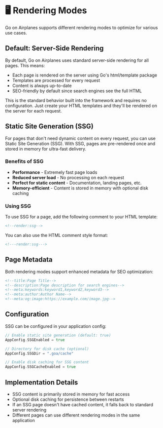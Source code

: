 # 🖥️ Rendering Modes

Go on Airplanes supports different rendering modes to optimize for various use cases.

## Default: Server-Side Rendering

By default, Go on Airplanes uses standard server-side rendering for all pages. This means:

- Each page is rendered on the server using Go's html/template package
- Templates are processed for every request
- Content is always up-to-date
- SEO-friendly by default since search engines see the full HTML

This is the standard behavior built into the framework and requires no configuration. Just create your HTML templates and they'll be rendered on the server for each request.

## Static Site Generation (SSG)

For pages that don't need dynamic content on every request, you can use Static Site Generation (SSG). With SSG, pages are pre-rendered once and stored in memory for ultra-fast delivery.

### Benefits of SSG

- **Performance** - Extremely fast page loads
- **Reduced server load** - No processing on each request
- **Perfect for static content** - Documentation, landing pages, etc.
- **Memory-efficient** - Content is stored in memory with optional disk caching

### Using SSG

To use SSG for a page, add the following comment to your HTML template:

```html
<!--render:ssg-->
```

You can also use the HTML comment style format:

```html
<!---render:ssg--->
```

## Page Metadata

Both rendering modes support enhanced metadata for SEO optimization:

```html
<!--title:Page Title-->
<!--description:Page description for search engines-->
<!--meta:keywords:keyword1,keyword2,keyword3-->
<!--meta:author:Author Name-->
<!--meta:og:image:https://example.com/image.jpg-->
```

## Configuration

SSG can be configured in your application config:

```go
// Enable static site generation (default: true)
AppConfig.SSGEnabled = true

// Directory for disk cache (optional)
AppConfig.SSGDir = ".goa/cache"

// Enable disk caching for SSG content
AppConfig.SSGCacheEnabled = true
```

## Implementation Details

- SSG content is primarily stored in memory for fast access
- Optional disk caching for persistence between restarts
- If an SSG page doesn't have cached content, it falls back to standard server rendering
- Different pages can use different rendering modes in the same application 